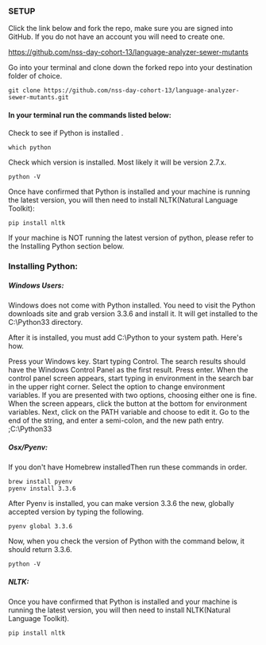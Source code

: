 ### SETUP

Click the link below and fork the repo, make sure you are signed into GitHub. If you do not have an account you will need to create one.

<https://github.com/nss-day-cohort-13/language-analyzer-sewer-mutants>

Go into your terminal and clone down the forked repo into your destination folder of choice.

```
git clone https://github.com/nss-day-cohort-13/language-analyzer-sewer-mutants.git
``` 

#### In your terminal run the commands listed below:

Check to see if Python is installed .

```
which python
```

Check which version is installed. Most likely it will be version 2.7.x.

```
python -V
```

Once have confirmed that Python is installed and your machine is running the latest version, you will then need to install NLTK(Natural Language Toolkit):

```
pip install nltk
```

If your machine is NOT running the latest version of python, please refer to the Installing Python section below.
### Installing Python:

##### Windows Users:

Windows does not come with Python installed. You need to visit the Python downloads site and grab version 3.3.6 and install it. It will get installed to the C:\Python33 directory.

After it is installed, you must add C:\Python to your system path. Here's how.

Press your Windows key.
Start typing Control.
The search results should have the Windows Control Panel as the first result. Press enter.
When the control panel screen appears, start typing in environment in the search bar in the upper right corner.
Select the option to change environment variables. If you are presented with two options, choosing either one is fine.
When the screen appears, click the button at the bottom for environment variables.
Next, click on the PATH variable and choose to edit it.
Go to the end of the string, and enter a semi-colon, and the new path entry. ;C:\Python33

##### Osx/Pyenv:

If you don't have Homebrew installedThen run these commands in order.

```
brew install pyenv
pyenv install 3.3.6
```
After Pyenv is installed, you can make version 3.3.6 the new, globally accepted version by typing the following.

```
pyenv global 3.3.6
```
Now, when you check the version of Python with the command below, it should return 3.3.6.

```
python -V
```

##### NLTK:

Once you have confirmed that Python is installed and your machine is running the latest version, you will then need to install NLTK(Natural Language Toolkit).

``` 
pip install nltk
```
